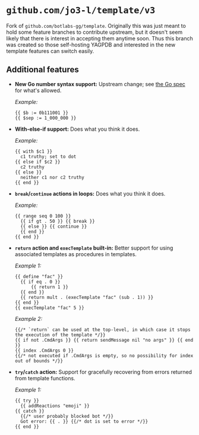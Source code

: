 # `github.com/jo3-l/template/v3`

Fork of `github.com/botlabs-gg/template`.
Originally this was just meant to hold some feature branches to contribute upstream, but it doesn't seem likely that there is interest in accepting them anytime soon. Thus this branch was created so those self-hosting YAGPDB and interested in the new template features can switch easily.

## Additional features

- **New Go number syntax support:** Upstream change; see [the Go spec](https://go.dev/ref/spec#Integer_literals) for what's allowed.

  _Example:_

  ```
  {{ $b := 0b111001 }}
  {{ $sep := 1_000_000 }}
  ```

- **With-else-if support:** Does what you think it does.

  _Example:_

  ```
  {{ with $c1 }}
  	c1 truthy; set to dot
  {{ else if $c2 }}
  	c2 truthy
  {{ else }}
  	neither c1 nor c2 truthy
  {{ end }}
  ```

- **`break`/`continue` actions in loops:** Does what you think it does.

  _Example:_

  ```
  {{ range seq 0 100 }}
  	{{ if gt . 50 }} {{ break }}
  	{{ else }} {{ continue }}
  	{{ end }}
  {{ end }}
  ```

- **`return` action and `execTemplate` built-in:** Better support for using associated templates as procedures in templates.

  _Example 1:_

  ```
  {{ define "fac" }}
  	{{ if eq . 0 }}
  		{{ return 1 }}
  	{{ end }}
  	{{ return mult . (execTemplate "fac" (sub . 1)) }}
  {{ end }}
  {{ execTemplate "fac" 5 }}
  ```

  _Example 2:_

  ```
  {{/* `return` can be used at the top-level, in which case it stops the execution of the template */}}
  {{ if not .CmdArgs }} {{ return sendMessage nil "no args" }} {{ end }}
  {{ index .CmdArgs 0 }}
  {{/* not executed if .CmdArgs is empty, so no possibility for index out of bounds */}}
  ```

- **`try`/`catch` action:** Support for gracefully recovering from errors returned from template functions.

  _Example 1:_

  ```
  {{ try }}
  	{{ addReactions "emoji" }}
  {{ catch }}
  	{{/* user probably blocked bot */}}
  	Got error: {{ . }} {{/* dot is set to error */}}
  {{ end }}
  ```
